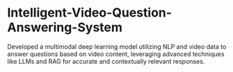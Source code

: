 # Intelligent-Video-Question-Answering-System
Developed a multimodal deep learning model utilizing NLP and video data to answer questions based on video content, leveraging advanced techniques like LLMs and RAG for accurate and contextually relevant responses.
